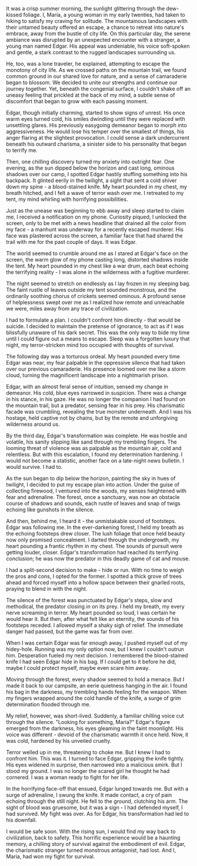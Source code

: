 It was a crisp summer morning, the sunlight glittering through the dew-kissed foliage. I, Maria, a young woman in my early twenties, had taken to hiking to satisfy my craving for solitude. The mountainous landscapes with their untamed beauty offered an escape, a chance to retreat into nature's embrace, away from the bustle of city life. On this particular day, the serene ambiance was disrupted by an unexpected encounter with a stranger, a young man named Edgar. His appeal was undeniable, his voice soft-spoken and gentle, a stark contrast to the rugged landscapes surrounding us.  
  
He, too, was a lone traveler, he explained, attempting to escape the monotony of city life. As we crossed paths on the mountain trail, we found common ground in our shared love for nature, and a sense of camaraderie began to blossom. We decided to unite our strengths and continue our journey together. Yet, beneath the congenial surface, I couldn't shake off an uneasy feeling that prickled at the back of my mind, a subtle sense of discomfort that began to grow with each passing moment.  
  
Edgar, though initially charming, started to show signs of unrest. His once warm eyes turned cold, his smiles dwindling until they were replaced with unsettling glares. His previously easygoing demeanor began to morph into aggressiveness. He would lose his temper over the smallest of things, his anger flaring at the slightest provocation. I could sense a dark undercurrent beneath his outward charisma, a sinister side to his personality that began to terrify me.  
  
Then, one chilling discovery turned my anxiety into outright fear. One evening, as the sun dipped below the horizon and cast long, ominous shadows over our camp, I spotted Edgar hastily stuffing something into his backpack. It glinted eerily in the twilight, a sight that sent a cold shiver down my spine - a blood-stained knife. My heart pounded in my chest, my breath hitched, and I felt a wave of terror wash over me. I retreated to my tent, my mind whirling with horrifying possibilities.  
  
Just as the unease was beginning to ebb away and sleep started to claim me, I received a notification on my phone. Curiosity piqued, I unlocked the screen, only to be met with a news headline that drained all the color from my face - a manhunt was underway for a recently escaped murderer. His face was plastered across the screen, a familiar face that had shared the trail with me for the past couple of days. It was Edgar.  
  
The world seemed to crumble around me as I stared at Edgar's face on the screen, the warm glow of my phone casting long, distorted shadows inside the tent. My heart pounded in my chest like a war drum, each beat echoing the terrifying reality - I was alone in the wilderness with a fugitive murderer.  
  
The night seemed to stretch on endlessly as I lay frozen in my sleeping bag. The faint rustle of leaves outside my tent sounded monstrous, and the ordinarily soothing chorus of crickets seemed ominous. A profound sense of helplessness swept over me as I realized how remote and unreachable we were, miles away from any trace of civilization.  
  
I had to formulate a plan. I couldn't confront him directly - that would be suicide. I decided to maintain the pretense of ignorance, to act as if I was blissfully unaware of his dark secret. This was the only way to bide my time until I could figure out a means to escape. Sleep was a forgotten luxury that night, my terror-stricken mind too occupied with thoughts of survival.  
  
The following day was a torturous ordeal. My heart pounded every time Edgar was near, my fear palpable in the oppressive silence that had taken over our previous camaraderie. His presence loomed over me like a storm cloud, turning the magnificent landscape into a nightmarish prison.  
  
Edgar, with an almost feral sense of intuition, sensed my change in demeanor. His cold, blue eyes narrowed in suspicion. There was a change in his stance, in his gaze. He was no longer the companion I had found on the mountain trail, but a predator, sensing fear in his prey. His charismatic facade was crumbling, revealing the true monster underneath. And I was his hostage, held captive not by chains, but by the remote and unforgiving wilderness around us.  
  
By the third day, Edgar's transformation was complete. He was hostile and volatile, his sanity slipping like sand through my trembling fingers. The looming threat of violence was as palpable as the mountain air, cold and relentless. But with this escalation, I found my determination hardening. I would not become a statistic, another face on a late-night news bulletin. I would survive. I had to.  
  
As the sun began to dip below the horizon, painting the sky in hues of twilight, I decided to put my escape plan into action. Under the guise of collecting firewood, I ventured into the woods, my senses heightened with fear and adrenaline. The forest, once a sanctuary, was now an obstacle course of shadows and sounds, each rustle of leaves and snap of twigs echoing like gunshots in the silence.  
  
And then, behind me, I heard it - the unmistakable sound of footsteps. Edgar was following me. In the ever-darkening forest, I held my breath as the echoing footsteps drew closer. The lush foliage that once held beauty now only promised concealment. I darted through the undergrowth, my heart pounding a frantic rhythm in my chest. The sounds of pursuit were getting louder, closer. Edgar's transformation had reached its terrifying conclusion; he was now the predator in this deadly game of cat and mouse.  
  
I had a split-second decision to make - hide or run. With no time to weigh the pros and cons, I opted for the former. I spotted a thick grove of trees ahead and forced myself into a hollow space between their gnarled roots, praying to blend in with the night.  
  
The silence of the forest was punctuated by Edgar's steps, slow and methodical, the predator closing in on its prey. I held my breath, my every nerve screaming in terror. My heart pounded so loud, I was certain he would hear it. But then, after what felt like an eternity, the sounds of his footsteps receded. I allowed myself a shaky sigh of relief. The immediate danger had passed, but the game was far from over.  
  
When I was certain Edgar was far enough away, I pushed myself out of my hidey-hole. Running was my only option now, but I knew I couldn't outrun him. Desperation fueled my next decision. I remembered the blood-stained knife I had seen Edgar hide in his bag. If I could get to it before he did, maybe I could protect myself, maybe even scare him away.  
  
Moving through the forest, every shadow seemed to hold a menace. But I made it back to our campsite, an eerie quietness hanging in the air. I found his bag in the darkness, my trembling hands feeling for the weapon. When my fingers wrapped around the cold handle of the knife, a surge of grim determination flooded through me.  
  
My relief, however, was short-lived. Suddenly, a familiar chilling voice cut through the silence. "Looking for something, Maria?" Edgar's figure emerged from the darkness, his eyes gleaming in the faint moonlight. His voice was different - devoid of the charismatic warmth it once held. Now, it was cold, hardened by his unveiled cruelty.  
  
Terror welled up in me, threatening to choke me. But I knew I had to confront him. This was it. I turned to face Edgar, gripping the knife tightly. His eyes widened in surprise, then narrowed into a malicious smirk. But I stood my ground. I was no longer the scared girl he thought he had cornered. I was a woman ready to fight for her life.  
  
In the horrifying face-off that ensued, Edgar lunged towards me. But with a surge of adrenaline, I swung the knife. It made contact, a cry of pain echoing through the still night. He fell to the ground, clutching his arm. The sight of blood was gruesome, but it was a sign - I had defended myself, I had survived. My fight was over. As for Edgar, his transformation had led to his downfall.  
  
I would be safe soon. With the rising sun, I would find my way back to civilization, back to safety. This horrific experience would be a haunting memory, a chilling story of survival against the embodiment of evil. Edgar, the charismatic stranger turned monstrous antagonist, had lost. And I, Maria, had won my fight for survival.